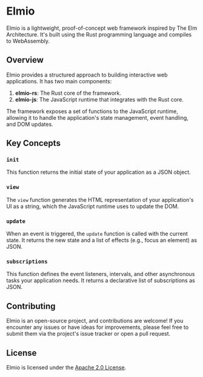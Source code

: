 # Elmio

Elmio is a lightweight, proof-of-concept web framework inspired by The Elm Architecture. It's built using the Rust programming language and compiles to WebAssembly.

## Overview

Elmio provides a structured approach to building interactive web applications. It has two main components:

1. **elmio-rs**: The Rust core of the framework.
2. **elmio-js**: The JavaScript runtime that integrates with the Rust core.

The framework exposes a set of functions to the JavaScript runtime, allowing it to handle the application's state management, event handling, and DOM updates.

## Key Concepts

### `init`

This function returns the initial state of your application as a JSON object.

### `view`

The `view` function generates the HTML representation of your application's UI as a string, which the JavaScript runtime uses to update the DOM.

### `update`

When an event is triggered, the `update` function is called with the current state. It returns the new state and a list of effects (e.g., focus an element) as JSON.

### `subscriptions`

This function defines the event listeners, intervals, and other asynchronous tasks your application needs. It returns a declarative list of subscriptions as JSON.

## Contributing

Elmio is an open-source project, and contributions are welcome! If you encounter any issues or have ideas for improvements, please feel free to submit them via the project's issue tracker or open a pull request.

## License

Elmio is licensed under the [Apache 2.0 License](LICENSE).
